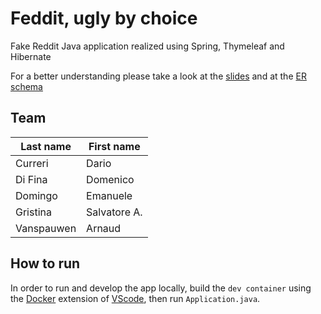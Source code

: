# Feddit, ugly by choice

Fake Reddit Java application realized using Spring, Thymeleaf and Hibernate

For a better understanding please take a look at the
[slides](/doc/presentation.pdf) and at the [ER schema](/img/ER_schema.png)

## Team

| Last name  | First name   |
| ---------- | ------------ |
| Curreri    | Dario        |
| Di Fina    | Domenico     |
| Domingo    | Emanuele     |
| Gristina   | Salvatore A. |
| Vanspauwen | Arnaud       |

## How to run

In order to run and develop the app locally, build the `dev container` using the
[Docker](https://www.docker.com/) extension of
[VScode](https://code.visualstudio.com/), then run `Application.java`.
